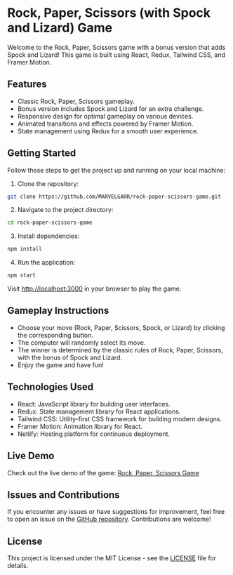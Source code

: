 # Rock, Paper, Scissors (with Spock and Lizard) Game

Welcome to the Rock, Paper, Scissors game with a bonus version that adds Spock and Lizard! This game is built using React, Redux, Tailwind CSS, and Framer Motion.

## Features

- Classic Rock, Paper, Scissors gameplay.
- Bonus version includes Spock and Lizard for an extra challenge.
- Responsive design for optimal gameplay on various devices.
- Animated transitions and effects powered by Framer Motion.
- State management using Redux for a smooth user experience.

## Getting Started

Follow these steps to get the project up and running on your local machine:

1. Clone the repository:

```bash
git clone https://github.com/MARVELGARR/rock-paper-scissors-game.git
```

2. Navigate to the project directory:

```bash
cd rock-paper-scissors-game
```

3. Install dependencies:

```bash
npm install
```

4. Run the application:

```bash
npm start
```

Visit [http://localhost:3000](http://localhost:3000) in your browser to play the game.

## Gameplay Instructions

- Choose your move (Rock, Paper, Scissors, Spock, or Lizard) by clicking the corresponding button.
- The computer will randomly select its move.
- The winner is determined by the classic rules of Rock, Paper, Scissors, with the bonus of Spock and Lizard.
- Enjoy the game and have fun!

## Technologies Used

- React: JavaScript library for building user interfaces.
- Redux: State management library for React applications.
- Tailwind CSS: Utility-first CSS framework for building modern designs.
- Framer Motion: Animation library for React.
- Netlify: Hosting platform for continuous deployment.

## Live Demo

Check out the live demo of the game: [Rock, Paper, Scissors Game](https://transcendent-cajeta-08bdd1.netlify.app/)

## Issues and Contributions

If you encounter any issues or have suggestions for improvement, feel free to open an issue on the [GitHub repository](https://github.com/MARVELGARR/rock-paper-scissors-game). Contributions are welcome!

## License

This project is licensed under the MIT License - see the [LICENSE](LICENSE) file for details.